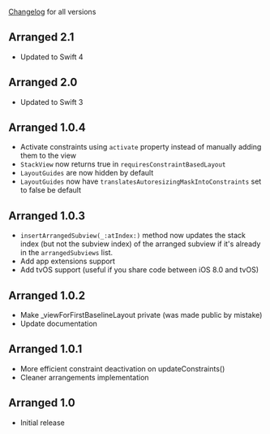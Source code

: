 [Changelog](https://github.com/kean/Arranged/releases) for all versions

## Arranged 2.1

- Updated to Swift 4

## Arranged 2.0
 
- Updated to Swift 3

## Arranged 1.0.4

- Activate constraints using `activate` property instead of manually adding them to the view
- `StackView` now returns true in `requiresConstraintBasedLayout`
- `LayoutGuides` are now hidden by default
- `LayoutGuides` now have `translatesAutoresizingMaskIntoConstraints` set to false be default

## Arranged 1.0.3
 
- `insertArrangedSubview(_:atIndex:)` method now updates the stack index (but not the subview index) of the arranged subview if it's already in the `arrangedSubviews` list.
- Add app extensions support
- Add tvOS support (useful if you share code between iOS 8.0 and tvOS)

## Arranged 1.0.2

- Make _viewForFirstBaselineLayout private (was made public by mistake)
- Update documentation

## Arranged 1.0.1

- More efficient constraint deactivation on updateConstraints()
- Cleaner arrangements implementation

## Arranged 1.0

- Initial release
